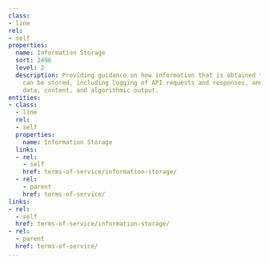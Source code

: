 ```yaml
---
class:
- line
rel:
- self
properties:
  name: Information Storage
  sort: 2496
  level: 2
  description: Providing guidance on how information that is obtained through services
    can be stored, including logging of API requests and responses, and the resulting
    data, content, and algorithmic output.
entities:
- class:
  - line
  rel:
  - self
  properties:
    name: Information Storage
  links:
  - rel:
    - self
    href: terms-of-service/information-storage/
  - rel:
    - parent
    href: terms-of-service/
links:
- rel:
  - self
  href: terms-of-service/information-storage/
- rel:
  - parent
  href: terms-of-service/
...
```


